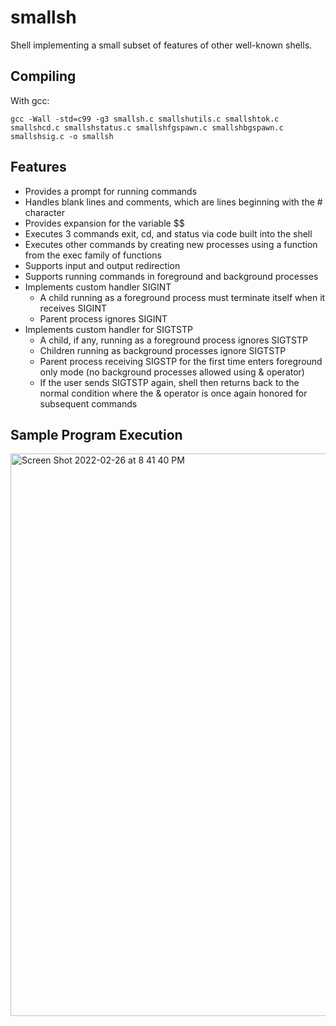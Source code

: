 # smallsh

Shell implementing a small subset of features of other well-known shells.

## Compiling
With gcc:
```
gcc -Wall -std=c99 -g3 smallsh.c smallshutils.c smallshtok.c smallshcd.c smallshstatus.c smallshfgspawn.c smallshbgspawn.c smallshsig.c -o smallsh
```

## Features
- Provides a prompt for running commands
- Handles blank lines and comments, which are lines beginning with the # character
- Provides expansion for the variable $$
- Executes 3 commands exit, cd, and status via code built into the shell
- Executes other commands by creating new processes using a function from the exec family of functions
- Supports input and output redirection
- Supports running commands in foreground and background processes
- Implements custom handler SIGINT 
  - A child running as a foreground process must terminate itself when it receives SIGINT
  - Parent process ignores SIGINT 
- Implements custom handler for SIGTSTP
  - A child, if any, running as a foreground process ignores SIGTSTP 
  - Children running as background processes ignore SIGTSTP
  - Parent process receiving SIGSTP for the first time enters foreground only mode (no background processes allowed using & operator)
  - If the user sends SIGTSTP again, shell then returns back to the normal condition where the & operator is once again honored for subsequent commands

## Sample Program Execution
<img width="900" alt="Screen Shot 2022-02-26 at 8 41 40 PM" src="https://user-images.githubusercontent.com/18629771/155864816-e01d1ecb-ac39-467e-bd80-e1f7d6294b30.png">
